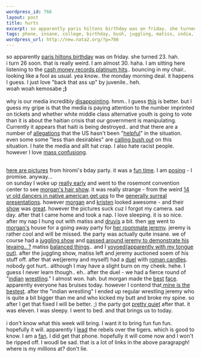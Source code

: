 ```yaml
--- 
wordpress_id: 766
layout: post
title: hurts
excerpt: so apparently paris hiltons birthday was on friday. she turned 23. hah. i turn 26 soon. that is really weird. I am almost 30. haha. I am sitting here listening to the cash money records platinum hits.. bouncing in my chair.. looking like a fool as usual. yea know.. the...
tags: phone, insane, college, birthday, bush, juggling, matiss, india, hiromi
wordpress_url: http://new.nata2.org/?p=766
---
```

so apparently <a href="http://thesmokinggun.com/archive/parisbook12.html">paris hiltons birthday</a> was on friday. she turned 23. hah. <br/>i turn 26 soon. that is really weird. I am almost 30. haha. I am sitting here listening to the <a href="http://www.cashmoney-records.com/cashmoney.htm">cash money records platinum hits</a>.. bouncing in my chair.. looking like a fool as usual. yea know.. the monday morning deal. it happens I guess. I just love "back that ass up" by juvenile.. heh. <br/>woah woah kemosabe <b>;)</b><br/><br/>why is our media incredibly <a href="http://www.local6.com/news/2885386/detail.html">disappointing</a>. hmm.. I guess <a href="http://story.news.yahoo.com/news?tmpl=story&u=/ap/20040225/ap_en_mu/punk_voter_6">this</a> is better. but I guess my gripe is that the media is paying attention to the number imprinted on tickets and whether white middle class alternative youth is going to vote than it is about the haitian crisis that our government is manipulating. Currently it appears that haiti is being destroyed.. and that there are a number of <a href="http://news.yahoo.com/news?tmpl=story2&cid=589&u=/ap/20040301/ap_on_re_la_am_ca/us_haiti_18&printer=1">allegations</a> that the US hasn't been "<a href="http://www.boston.com/news/nation/articles/2004/03/01/bush_administration_assailed_as_withholding_support/">helpful</a>" in the situation. even some some "less than desirables" are <a href="http://story.news.yahoo.com/news?tmpl=story&cid=586&ncid=586&e=7&u=/nm/20040301/wl_nm/venezuela_dc">calling bush out</a> on this situation. I hate the media and allt hat crap. I also hate racist people. however I love <a href="http://story.news.yahoo.com/news?tmpl=story&u=/ap/20040228/ap_on_re_mi_ea/bin_laden&cid=540&ncid=716">mass confusiong</a>.<br/><br/>

<a href="http://nata2.info/?path=pictures%2Fevents%2Fhiromis_bday_03">here are pictures</a> from hiromi's bday party. it was a <a href="http://nata2.info/?path=pictures%2Fevents%2Fhiromis_bday_03&img=parties%20007.jpg">fun time</a>. I am <a href="http://nata2.info/?path=pictures%2Fevents%2Fhiromis_bday_03&img=parties%20024.jpg">posing</a> - I promise. anyway... <br/>on sunday I woke up <a href="http://www.nata2.info/?path=pictures%2Fmisc%2Fphone_camera%2Fphotolog&img=1078064523-t610(2).jpg">really early</a> and went to the rosemont convention center to see <a href="http://www.nata2.info/?path=pictures%2Fmisc%2Fphone_camera%2Fphotolog&img=1078074112-t610(4).jpg">morgan's hair show</a>. it was really strange - from the weird <a href="http://www.nata2.info/?path=pictures%2Fmisc%2Fphone_camera%2Fphotolog&img=1078068253-t610(2).jpg">14 yr old dancers in native american get ups</a> to the <a href="http://www.nata2.info/?path=pictures%2Fmisc%2Fphone_camera%2Fphotolog&img=1078067932-t610(2).jpg">generally surreal presentations</a>. however <a href="http://www.nata2.info/?path=pictures%2Fmisc%2Fphone_camera%2Fphotolog&img=1078076339-t610(4).jpg">morgan</a> and <a href="http://www.nata2.info/?path=pictures%2Fmisc%2Fphone_camera%2Fphotolog&img=1078075576-t610(4).jpg">kristen</a> looked awesome - and their <a href="http://www.nata2.info/?path=pictures%2Fmisc%2Fphone_camera%2Fphotolog&img=1078080481-t610(3).jpg">show</a> was <a href="http://www.nata2.info/?path=pictures%2Fmisc%2Fphone_camera%2Fphotolog&img=1078080543-t610(2).jpg">great</a>. however the pictures suck cuz I forgot my camera. sad day. after that I came home and took a nap. I love sleeping. it is so nice. after my nap I hung out with matiss and <a href="http://www.nata2.info/?path=pictures%2Fmisc%2Fphone_camera%2Fphotolog&img=1078096926-t610(2).jpg">druvis</a> a bit. then <a href="http://www.nata2.info/?path=pictures%2Fevents%2Fjeremys_going_away_party&img=parties%20034.jpg">we</a> went to <a href="http://www.nata2.info/?path=pictures%2Fevents%2Fjeremys_going_away_party&img=parties%20056.jpg">morgan's</a> house for a going away party for <a href="http://www.nata2.info/?path=pictures%2Fevents%2Fjeremys_going_away_party&img=parties%20060.jpg">her roommate jeremy</a>. jeremy is rather cool and will be missed. the party was actually quite insane. we of course had a <a href="http://www.nata2.info/?path=pictures%2Fevents%2Fjeremys_going_away_party&img=parties%20055.jpg">juggling show</a> and <a href="http://www.nata2.info/?path=pictures%2Fevents%2Fjeremys_going_away_party&img=parties%20048.jpg">passed around jeremy to demonstrate his levaing.. ?</a> matiss <a href="http://www.nata2.info/?path=pictures%2Fevents%2Fjeremys_going_away_party&img=parties%20041.jpg">balanced things</a>.. and I <a href="http://www.nata2.info/?path=pictures%2Fevents%2Fjeremys_going_away_party&img=parties%20038.jpg">yoyoed(apparently with my tongue out)</a>. after the juggling show, matiss left and jeremy auctioned soem of his stuff off. after that we(jeremy and myself) had a <a href="http://www.nata2.info/?path=pictures%2Fevents%2Fjeremys_going_away_party&img=parties%20073.jpg">duel</a> with <a href="http://www.nata2.info/?path=pictures%2Fevents%2Fjeremys_going_away_party&img=parties%20074.jpg">roman candles</a>. nobody got hurt.. although I may have a slight burn on my cheek. hehe. I guess I never learn though.. eh.. after the duel - we had a fierce round of "<a href="http://www.nata2.info/?path=pictures%2Fevents%2Fjeremys_going_away_party&img=parties%20119.jpg">indian</a> <a href="http://www.nata2.info/?path=pictures%2Fevents%2Fjeremys_going_away_party&img=parties%20107.jpg">wrestling</a>." I almost won. hah. but morgan made the <a href="http://www.nata2.info/?path=pictures%2Fevents%2Fjeremys_going_away_party&img=parties%20115.jpg">best</a> <a href="http://www.nata2.info/?path=pictures%2Fevents%2Fjeremys_going_away_party&img=parties%20116.jpg">face</a>. apparently everyone has bruises today. however I contend that<a href="http://www.nata2.info/?path=pictures%2Fmisc%2Fphone_camera%2Fphotolog&img=1078161951-t610(2).jpg"> mine is the bestest</a>. after the "indian wrestling" I ended up regular wrestling jeremy who is quite a bit bigger than me and who kicked my butt and broke my spine. so after I get that fixed I will be better. ;) the party got <a href="http://nata2.info/?path=pictures%2Fevents%2Fjeremys_going_away_party&img=parties%20143.jpg">pretty quiet</a> after that. it was eleven. I was sleepy. I went to bed. and that brings us to today. <br/><br/>
i don't know what this week will bring. I want it to bring fun fun fun. hopefully it will. apparently I <a href="http://www.tallahassee.com/mld/sunherald/sports/colleges/university_of_mississippi/7766850.htm">lead</a> the rebels over the tigers. which is good to know. I am a <a href="http://www.nata2.info/?path=pictures%2Fevents%2Fjeremys_going_away_party&img=parties%20134.jpg">fan</a>. I did get that phone. hopefully it will come now and I won't be ripped off. I woudl be sad. that is a lot of links in the above paragrapgh! where is my millions at? don't lie.
